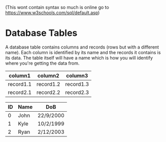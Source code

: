 (This wont contain syntax so much is online go to https://www.w3schools.com/sql/default.asp)
# Database Tables
A database table contains columns and records (rows but with a different name).
Each column is identified by its name and the records it contains is its data. The table itself will have a name which is how you will identify where you're getting the data from.

| column1   | column2   | column3   |
| --------- | --------- | --------- |
| record1.1 | record1.2 | record1.3 |
| record2.1 | record2.2 | record2.3 |

| ID  | Name | DoB       |
| --- | ---- | --------- |
| 0   | John | 22/9/2000 |
| 1   | Kyle | 10/2/1999 |
| 2   | Ryan | 2/12/2003 |
